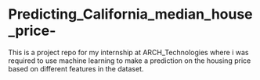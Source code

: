 # Predicting_California_median_house_price-
This is a project repo for my internship at ARCH_Technologies where i was required to use machine learning to make a prediction on the housing price based on different features in the dataset.
